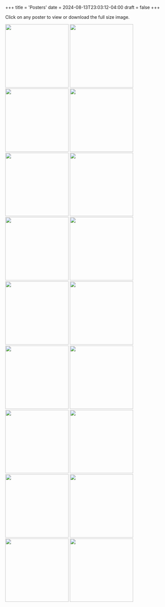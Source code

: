 +++
title = 'Posters'
date = 2024-08-13T23:03:12-04:00
draft = false
+++
<!-- markdownlint-disable MD025 MD033 MD045 -->

Click on any poster to view or download the full size image.

[<img src="/images/posters/2025-04-18.jpg" width=200 />](/images/posters/2025-04-18.jpg)
[<img src="/images/posters/2025-04-11.jpg" width=200 />](/images/posters/2025-04-11.jpg)
[<img src="/images/posters/2025-03-21.jpg" width=200 />](/images/posters/2025-03-21.jpg)
[<img src="/images/posters/2025-02-08.jpg" width=200 />](/images/posters/2025-02-08.jpg)
[<img src="/images/posters/2025-02-07.jpg" width=200 />](/images/posters/2025-02-08.jpg)
[<img src="/images/posters/2025-01-24.jpg" width=200 />](/images/posters/2025-01-24.jpg)
[<img src="/images/posters/2025-01-10.jpg" width=200 />](/images/posters/2025-01-10.jpg)
[<img src="/images/posters/2024-12-20.jpg" width=200 />](/images/posters/2024-12-20.jpg)
[<img src="/images/posters/2024-10-12.jpg" width=200 />](/images/posters/2024-10-12.jpg)
[<img src="/images/posters/2024-10-04.jpg" width=200 />](/images/posters/2024-10-04.jpg)
[<img src="/images/posters/2024-07-20.jpg" width=200 />](/images/posters/2024-07-20.jpg)
[<img src="/images/posters/2024-05-25.jpg" width=200 />](/images/posters/2024-05-25.jpg)
[<img src="/images/posters/2024-03-22.jpg" width=200 />](/images/posters/2024-03-22.jpg)
[<img src="/images/posters/2024-02-16.jpg" width=200 />](/images/posters/2024-02-16.jpg)
[<img src="/images/posters/2024-01-05.jpg" width=200 />](/images/posters/2024-01-05.jpg)
[<img src="/images/posters/2023-10-20.jpg" width=200 />](/images/posters/2023-10-20.jpg)
[<img src="/images/posters/2023-09-22.jpg" width=200 />](/images/posters/2023-09-22.jpg)
[<img src="/images/posters/2023-01-13.jpg" width=200 />](/images/posters/2023-01-13.jpg)
